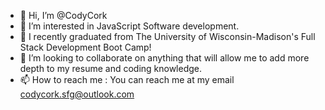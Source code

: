 - 👋 Hi, I’m @CodyCork
- 👀 I’m interested in JavaScript Software development.
- 🌱 I recently graduated from The University of Wisconsin-Madison's Full Stack Development Boot Camp!
- 💞️ I’m looking to collaborate on anything that will allow me to add more depth to my resume and coding knowledge.
- 📫 How to reach me : You can reach me at my email codycork.sfg@outlook.com

<!---
CodyCork/CodyCork is a ✨ special ✨ repository because its `README.md` (this file) appears on your GitHub profile.
You can click the Preview link to take a look at your changes.
--->
